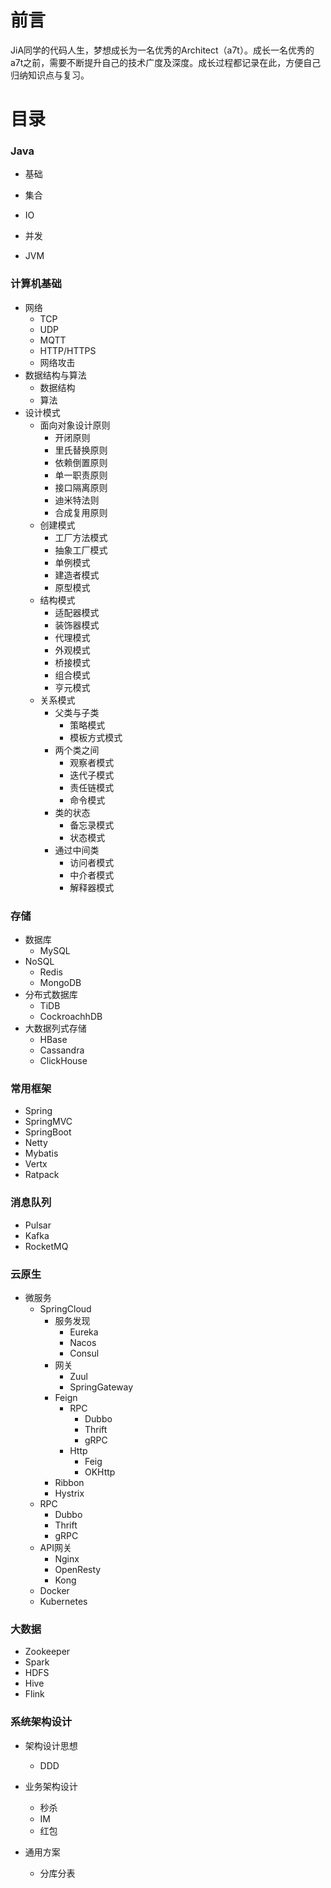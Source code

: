 # 前言
JiA同学的代码人生，梦想成长为一名优秀的Architect（a7t）。成长一名优秀的a7t之前，需要不断提升自己的技术广度及深度。成长过程都记录在此，方便自己归纳知识点与复习。

# 目录

### Java

- 基础

- 集合

- IO

- 并发

- JVM

### 计算机基础

- 网络
  - TCP
  - UDP
  - MQTT
  - HTTP/HTTPS
  - 网络攻击
- 数据结构与算法
  - 数据结构
  - 算法
- 设计模式
  - 面向对象设计原则
    - 开闭原则
    - 里氏替换原则
    - 依赖倒置原则
    - 单一职责原则
    - 接口隔离原则
    - 迪米特法则
    - 合成复用原则
  - 创建模式
    - 工厂方法模式
    - 抽象工厂模式
    - 单例模式
    - 建造者模式
    - 原型模式
  - 结构模式
    - 适配器模式
    - 装饰器模式
    - 代理模式
    - 外观模式
    - 桥接模式
    - 组合模式
    - 亨元模式
  - 关系模式
    - 父类与子类
      - 策略模式
      - 模板方式模式
    - 两个类之间
      - 观察者模式
      - 迭代子模式
      - 责任链模式
      - 命令模式
    - 类的状态
      - 备忘录模式
      - 状态模式
    - 通过中间类
      - 访问者模式
      - 中介者模式
      - 解释器模式

### 存储

- 数据库
  - MySQL
- NoSQL
  - Redis
  - MongoDB
- 分布式数据库
  - TiDB
  - CockroachhDB
- 大数据列式存储
  - HBase
  - Cassandra
  - ClickHouse

### 常用框架

- Spring
- SpringMVC
- SpringBoot
- Netty
- Mybatis
- Vertx
- Ratpack

### 消息队列

- Pulsar
- Kafka
- RocketMQ

### 云原生

- 微服务
  - SpringCloud
    - 服务发现
      - Eureka
      - Nacos
      - Consul
    - 网关
      - Zuul
      - SpringGateway
    - Feign
      - RPC
        - Dubbo
        - Thrift
        - gRPC
      - Http
        - Feig
        - OKHttp
    - Ribbon
    - Hystrix
  - RPC
    - Dubbo
    - Thrift
    - gRPC
  - API网关
    - Nginx
    - OpenResty
    - Kong
  - Docker
  - Kubernetes

### 大数据

- Zookeeper
- Spark
- HDFS
- Hive
- Flink

### 系统架构设计

- 架构设计思想
  - DDD
- 业务架构设计
  - 秒杀
  - IM
  - 红包

- 通用方案
  - 分库分表

